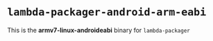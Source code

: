 # `lambda-packager-android-arm-eabi`

This is the **armv7-linux-androideabi** binary for `lambda-packager`
